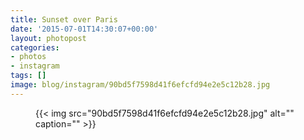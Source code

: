 ```yaml
---
title: Sunset over Paris
date: '2015-07-01T14:30:07+00:00'
layout: photopost
categories:
- photos
- instagram
tags: []
image: blog/instagram/90bd5f7598d41f6efcfd94e2e5c12b28.jpg
---
```


<figure class="photo photo--square">
  {{< img src="90bd5f7598d41f6efcfd94e2e5c12b28.jpg" alt="" caption="" >}}

</figure>



